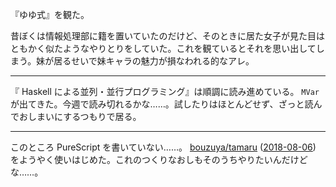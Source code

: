 『ゆゆ式』を観た。

昔ぼくは情報処理部に籍を置いていたのだけど、そのときに居た女子が見た目はともかく似たようなやりとりをしていた。これを観ているとそれを思い出してしまう。妹が居るせいで妹キャラの魅力が損なわれる的なアレ。

-----

『 Haskell による並列・並行プログラミング』は順調に読み進めている。 `MVar` が出てきた。今週で読み切れるかな……。試したりはほとんどせず、ざっと読んでおしまいにするつもりで居る。

-----

このところ PureScript を書いていない……。 [bouzuya/tamaru][] ([2018-08-06][]) をようやく使いはじめた。これのつくりなおしもそのうちやりたいんだけどな……。

[bouzuya/tamaru]: https://github.com/bouzuya/tamaru
[2018-08-06]: https://blog.bouzuya.net/2018/08/06/
